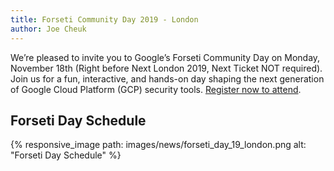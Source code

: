 ```yaml
---
title: Forseti Community Day 2019 - London
author: Joe Cheuk
---
```


We’re pleased to invite you to Google’s Forseti Community Day on Monday,
November 18th (Right before Next London 2019, Next Ticket NOT required).
Join us for a fun, interactive, and hands-on day shaping the next generation
of Google Cloud Platform (GCP) security tools. [Register now to
attend](https://docs.google.com/forms/d/e/1FAIpQLSe3X3hC3OxHI6PywtEUVfEOiM2JgHc7GVifZNIp8dMzk4TizA/viewform).

## Forseti Day Schedule
{% responsive_image path: images/news/forseti_day_19_london.png alt: "Forseti Day Schedule" %}
